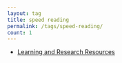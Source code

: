 ```yaml
---
layout: tag
title: speed reading
permalink: /tags/speed-reading/
count: 1
---
```


- [Learning and Research Resources](https://itsmejayd.github.io/blog/resources%20directory/learningandresearch-resources/)
